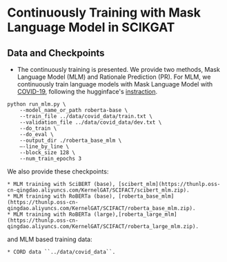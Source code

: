 # Continuously Training with Mask Language Model in SCIKGAT


## Data and Checkpoints
* The continuously training is presented. We provide two methods, Mask Language Model (MLM) and Rationale Prediction (PR). For MLM, we continuously train language models with Mask Language Model with [COVID-19](https://www.semanticscholar.org/cord19), following the hugginface's [instraction](https://github.com/huggingface/transformers/tree/master/examples/language-modeling). 

```
python run_mlm.py \
    --model_name_or_path roberta-base \
    --train_file ../data/covid_data/train.txt \
    --validation_file ../data/covid_data/dev.txt \
    --do_train \
    --do_eval \
    --output_dir ./roberta_base_mlm \
    —-line_by_line \
    --block_size 128 \
    --num_train_epochs 3
```

We also provide these checkpoints:

    * MLM training with SciBERT (base), [scibert_mlm](https://thunlp.oss-cn-qingdao.aliyuncs.com/KernelGAT/SCIFACT/scibert_mlm.zip).
    * MLM training with RoBERTa (base), [roberta_base_mlm](https://thunlp.oss-cn-qingdao.aliyuncs.com/KernelGAT/SCIFACT/roberta_base_mlm.zip).
    * MLM training with RoBERTa (large),[roberta_large_mlm](https://thunlp.oss-cn-qingdao.aliyuncs.com/KernelGAT/SCIFACT/roberta_large_mlm.zip).

and MLM based training data:

    * CORD data ``../data/covid_data``.


